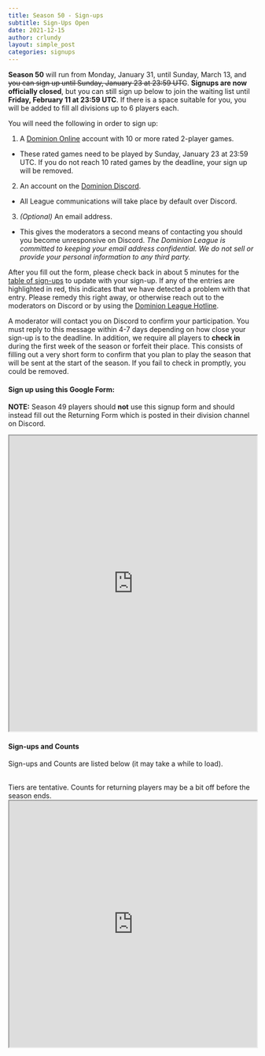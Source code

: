 ```yaml
---
title: Season 50 - Sign-ups
subtitle: Sign-Ups Open
date: 2021-12-15
author: crlundy
layout: simple_post
categories: signups
---
```

**Season 50** will run from Monday, January 31, until Sunday, March 13, and ~~you can sign up until Sunday, January 23 at 23:59 UTC~~. **Signups are now officially closed**, but you can still sign up below to join the waiting list until **Friday, February 11 at 23:59 UTC**. If there is a space suitable for you, you will be added to fill all divisions up to 6 players each.

You will need the following in order to sign up:

1. A [Dominion Online](https://dominion.games) account with 10 or more rated 2-player games.
- These rated games need to be played by Sunday, January 23 at 23:59 UTC. If you do not reach 10 rated games by the deadline, your sign up will be removed.
2. An account on the [Dominion Discord](https://discord.gg/vMmmMBu).
- All League communications will take place by default over Discord.
3. *(Optional)* An email address.
- This gives the moderators a second means of contacting you should you become unresponsive on Discord. *The Dominion League is committed to keeping your email address confidential. We do not sell or provide your personal information to any third party.*

After you fill out the form, please check back in about 5 minutes for the [table of sign-ups](#sign-ups-and-counts) to update with your sign-up. If any of the entries are highlighted in red, this indicates that we have detected a problem with that entry. Please remedy this right away, or otherwise reach out to the moderators on Discord or by using the [Dominion League Hotline](http://dominionleague.org/hotline).

A moderator will contact you on Discord to confirm your participation. You must reply to this message within 4-7 days depending on how close your sign-up is to the deadline. In addition, we require all players to **check in** during the first week of the season or forfeit their place. This consists of filling out a very short form to confirm that you plan to play the season that will be sent at the start of the season. If you fail to check in promptly, you could be removed.

#### Sign up using this Google Form:
**NOTE:** Season 49 players should **not** use this signup form and should instead fill out the Returning Form which is posted in their division channel on Discord.
<br>

<div class="sheets">

<iframe src="https://docs.google.com/forms/d/1YU2MCRmIyC04QSqQ5s8vO7lM-rweebIiigZGmezknjg/viewform?embedded=true" width="100%" height="600">Loading…</iframe>
</div>

#### Sign-ups and Counts

Sign-ups and Counts are listed below (it may take a while to load).

<br>
Tiers are tentative. Counts for returning players may be a bit off before the season ends.

<div class="sheets">
  <iframe src="https://docs.google.com/spreadsheets/d/e/2PACX-1vQ_o00K2u1R6JIOOulPO6VJCnppsxAFqagFV0tUnteZkqKIR9K5BJJL0Bm66jDPH1E1LDFSCyjbxfjq/pubhtml" height="500" width="100%">Loading...</iframe>
</div>